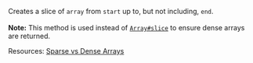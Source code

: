 Creates a slice of <code>array</code> from <code>start</code> up to, but not including, <code>end</code>.<br><br><strong>Note:</strong> This method is used instead of <a href="https://mdn.io/Array/slice"><code>Array#slice</code></a> to ensure dense arrays are returned.

Resources: [Sparse vs Dense Arrays](https://remysharp.com/2018/06/26/an-adventure-in-sparse-arrays)
